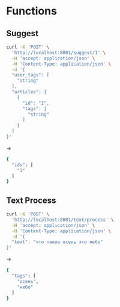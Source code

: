 # Functions

## Suggest

```bash
curl -X 'POST' \
  'http://localhost:8001/suggest/1' \
  -H 'accept: application/json' \
  -H 'Content-Type: application/json' \
  -d '{
  "user_tags": [
    "string"
  ],
  "articles": [
    {
      "id": "1",
      "tags": [
        "string"
      ]
    }
  ]
}'
```

-> 
```bash
{
  "ids": [
    "1"
  ]
}
```

## Text Process

```bash
curl -X 'POST' \
  'http://localhost:8001/text/process' \
  -H 'accept: application/json' \
  -H 'Content-Type: application/json' \
  -d '{
  "text": "что такое осень это небо"
}'
```
-> 
```bash
{
  "tags": [
    "осень",
    "небо"
  ]
}
```